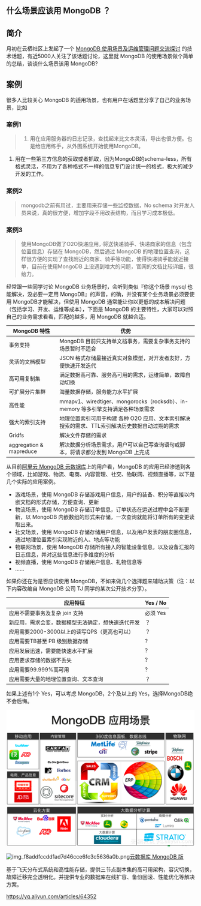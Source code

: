 ## 什么场景应该用 MongoDB ？

##  简介

月初在云栖社区上发起了一个 [MongoDB 使用场景及运维管理问题交流探讨](https://yq.aliyun.com/roundtable/42344) 的技术话题，有近5000人关注了该话题讨论，这里就 MongoDB 的使用场景做个简单的总结，谈谈什么场景该用 MongoDB?

## 案例

很多人比较关心 MongoDB 的适用场景，也有用户在话题里分享了自己的业务场景，比如

### 案例1

> 1. 用在应用服务器的日志记录，查找起来比文本灵活，导出也很方便。也是给应用练手，从外围系统开始使用MongoDB。

1. 用在一些第三方信息的获取或者抓取，因为MongoDB的schema-less，所有格式灵活，不用为了各种格式不一样的信息专门设计统一的格式，极大的减少开发的工作。

### 案例2

> mongodb之前有用过，主要用来存储一些监控数据，No schema 对开发人员来说，真的很方便，增加字段不用改表结构，而且学习成本极低。

### 案例3

> 使用MongoDB做了O2O快递应用，·将送快递骑手、快递商家的信息（包含位置信息）存储在 MongoDB，然后通过 MongoDB 的地理位置查询，这样很方便的实现了查找附近的商家、骑手等功能，使得快递骑手能就近接单，目前在使用MongoDB 上没遇到啥大的问题，官网的文档比较详细，很给力。

经常跟一些同学讨论 MongoDB 业务场景时，会听到类似『你这个场景 mysql 也能解决，没必要一定用 MongoDB』的声音，的确，并没有某个业务场景必须要使用 MongoDB才能解决，但使用 MongoDB 通常能让你以更低的成本解决问题（包括学习、开发、运维等成本），下面是 MongoDB 的主要特性，大家可以对照自己的业务需求看看，匹配的越多，用 MongoDB 就越合适。

| MongoDB 特性            | 优势                                                         |
| ----------------------- | ------------------------------------------------------------ |
| 事务支持                | MongoDB 目前只支持单文档事务，需要复杂事务支持的场景暂时不适合 |
| 灵活的文档模型          | JSON 格式存储最接近真实对象模型，对开发者友好，方便快速开发迭代 |
| 高可用复制集            | 满足数据高可靠、服务高可用的需求，运维简单，故障自动切换     |
| 可扩展分片集群          | 海量数据存储，服务能力水平扩展                               |
| 高性能                  | mmapv1、wiredtiger、mongorocks（rocksdb）、in-memory 等多引擎支持满足各种场景需求 |
| 强大的索引支持          | 地理位置索引可用于构建 各种 O2O 应用、文本索引解决搜索的需求、TTL索引解决历史数据自动过期的需求 |
| Gridfs                  | 解决文件存储的需求                                           |
| aggregation & mapreduce | 解决数据分析场景需求，用户可以自己写查询语句或脚本，将请求都分发到 MongoDB 上完成 |

从目前[阿里云 MongoDB 云数据库](https://www.aliyun.com/product/mongodb)上的用户看，MongoDB 的应用已经渗透到各个领域，比如游戏、物流、电商、内容管理、社交、物联网、视频直播等，以下是几个实际的应用案例。

- 游戏场景，使用 MongoDB 存储游戏用户信息，用户的装备、积分等直接以内嵌文档的形式存储，方便查询、更新
- 物流场景，使用 MongoDB 存储订单信息，订单状态在运送过程中会不断更新，以 MongoDB 内嵌数组的形式来存储，一次查询就能将订单所有的变更读取出来。
- 社交场景，使用 MongoDB 存储存储用户信息，以及用户发表的朋友圈信息，通过地理位置索引实现附近的人、地点等功能
- 物联网场景，使用 MongoDB 存储所有接入的智能设备信息，以及设备汇报的日志信息，并对这些信息进行多维度的分析
- 视频直播，使用 MongoDB 存储用户信息、礼物信息等
- ......

如果你还在为是否应该使用 MongoDB，不如来做几个选择题来辅助决策（注：以下内容改编自 MongoDB 公司 TJ 同学的某次公开技术分享）。

| 应用特征                                           | Yes / No |
| -------------------------------------------------- | -------- |
| 应用不需要事务及复杂 join 支持                     | 必须 Yes |
| 新应用，需求会变，数据模型无法确定，想快速迭代开发 | ？       |
| 应用需要2000-3000以上的读写QPS（更高也可以）       | ？       |
| 应用需要TB甚至 PB 级别数据存储                     | ?        |
| 应用发展迅速，需要能快速水平扩展                   | ?        |
| 应用要求存储的数据不丢失                           | ?        |
| 应用需要99.999%高可用                              | ?        |
| 应用需要大量的地理位置查询、文本查询               | ？       |

如果上述有1个 Yes，可以考虑 MongoDB，2个及以上的 Yes，选择MongoDB绝不会后悔。

![_2016_11_17_1_59_28](image-201903021126/c65926a6056e045061dc73a1ed9c4e53ae22a833.png)



![img_f8addfccdd1ad7d46cce6fc3c5636a0b.png](https://yqfile.alicdn.com/img_f8addfccdd1ad7d46cce6fc3c5636a0b.png)[云数据库 MongoDB 版](https://yq.aliyun.com/go/1/6?postion=1)

基于飞天分布式系统和高性能存储，提供三节点副本集的高可用架构，容灾切换，故障迁移完全透明化。并提供专业的数据库在线扩容、备份回滚、性能优化等解决方案。





https://yq.aliyun.com/articles/64352